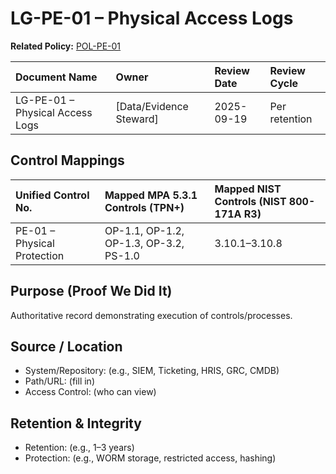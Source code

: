 # LG-PE-01 – Physical Access Logs

**Related Policy:** [POL-PE-01](../policies/POL-PE-01_*.md)

| Document Name | Owner | Review Date | Review Cycle |
| :---- | :---- | :---- | :---- |
| LG-PE-01 – Physical Access Logs | [Data/Evidence Steward] | 2025-09-19 | Per retention |

## Control Mappings
| Unified Control No. | Mapped MPA 5.3.1 Controls (TPN+) | Mapped NIST Controls (NIST 800-171A R3) |
| :---- | :---- | :---- |
| PE-01 – Physical Protection | OP-1.1, OP-1.2, OP-1.3, OP-3.2, PS-1.0 | 3.10.1–3.10.8 |

## Purpose (Proof We Did It)
Authoritative record demonstrating execution of controls/processes.

## Source / Location
- System/Repository: (e.g., SIEM, Ticketing, HRIS, GRC, CMDB)
- Path/URL: (fill in)
- Access Control: (who can view)

## Retention & Integrity
- Retention: (e.g., 1–3 years)
- Protection: (e.g., WORM storage, restricted access, hashing)
